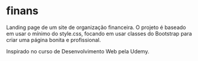 # finans

Landing page de um site de organização financeira. O projeto é baseado em usar o mínimo do style.css, focando em usar classes do Bootstrap para criar uma página bonita e profissional.

Inspirado no curso de Desenvolvimento Web pela Udemy.

